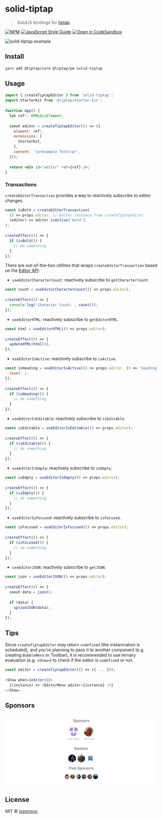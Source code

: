 # solid-tiptap

> SolidJS bindings for [tiptap](https://www.tiptap.dev/)

[![NPM](https://img.shields.io/npm/v/solid-tiptap.svg)](https://www.npmjs.com/package/solid-tiptap) [![JavaScript Style Guide](https://badgen.net/badge/code%20style/airbnb/ff5a5f?icon=airbnb)](https://github.com/airbnb/javascript) [![Open in CodeSandbox](https://img.shields.io/badge/Open%20in-CodeSandbox-blue?style=flat-square&logo=codesandbox)](https://codesandbox.io/s/github/LXSMNSYC/solid-tiptap/tree/main/examples/simple-example)

![solid-tiptap example](https://github.com/lxsmnsyc/solid-tiptap/tree/main/images/solid-tiptap.png)

## Install

```bash
yarn add @tiptap/core @tiptap/pm solid-tiptap
```

## Usage

```jsx
import { createTiptapEditor } from 'solid-tiptap';
import StarterKit from '@tiptap/starter-kit';

function App() {
  let ref!: HTMLDivElement;

  const editor = createTiptapEditor(() => ({
    element: ref!,
    extensions: [
      StarterKit,
    ],
    content: `<p>Example Text</p>`,
  }));

  return <div id="editor" ref={ref} />;
}
```

### Transactions

`createEditorTransaction` provides a way to reactively subscribe to editor changes.

```ts
const isBold = createEditorTransaction(
  () => props.editor, // Editor instance from createTiptapEditor
  (editor) => editor.isActive('bold'), 
);

createEffect(() => {
  if (isBold()) {
    // do something
  }
});
```

There are out-of-the-box utilities that wraps `createEditorTransaction` based on the [Editor API](https://www.tiptap.dev/api/editor):

- `useEditorCharacterCount`: reactively subscribe to `getCharacterCount`.

```js
const count = useEditorCharacterCount(() => props.editor);

createEffect(() => {
  console.log('Character Count:', count());
});
```

- `useEditorHTML`: reactively subscribe to `getEditorHTML`.

```js
const html = useEditorHTML(() => props.editor);

createEffect(() => {
  updateHTML(html());
});
```

- `useEditorIsActive`: reactively subscribe to `isActive`.

```js
const isHeading = useEditorIsActive(() => props.editor, () => 'heading', {
  level: 1,
});

createEffect(() => {
  if (isHeading()) {
    // do something
  }
});
```

- `useEditorIsEditable`: reactively subscribe to `isEditable`.

```js
const isEditable = useEditorIsEditable(() => props.editor);

createEffect(() => {
  if (isEditable()) {
    // do something
  }
});
```

- `useEditorIsEmpty`: reactively subscribe to `isEmpty`.

```js
const isEmpty = useEditorIsEmpty(() => props.editor);

createEffect(() => {
  if (isEmpty()) {
    // do something
  }
});
```

- `useEditorIsFocused`: reactively subscribe to `isFocused`.

```js
const isFocused = useEditorIsFocused(() => props.editor);

createEffect(() => {
  if (isFocused()) {
    // do something
  }
});
```

- `useEditorJSON`: reactively subscribe to `getJSON`.

```js
const json = useEditorJSON(() => props.editor);

createEffect(() => {
  const data = json();

  if (data) {
    uploadJSON(data);
  }
});
```

## Tips

Since `createTiptapEditor` may return `undefined` (the instanciation is scheduled), and you're planning to pass it to another component (e.g. creating `BubbleMenu` or Toolbar), it is recommended to use ternary evaluation (e.g. `<Show>`) to check if the editor is `undefined` or not.

```js
const editor = createTiptapEditor(() => ({ ... }));

<Show when={editor()}>
  {(instance) => <EditorMenu editor={instance} />}
</Show>
```

## Sponsors

![Sponsors](https://github.com/lxsmnsyc/sponsors/blob/main/sponsors.svg?raw=true)

## License

MIT © [lxsmnsyc](https://github.com/lxsmnsyc)
